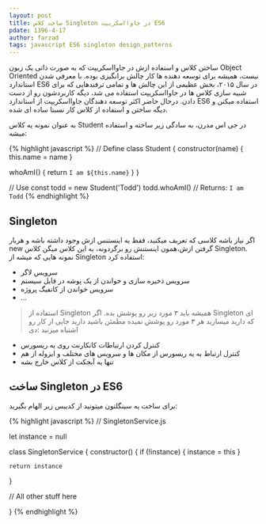 ```yaml
---
layout: post
title: ساخت کلاس Singleton در جاوااسکریپت ES6
pdate: 1396-4-17
author: farzad
tags: javascript ES6 singleton design_patterns
---
```


ساختن کلاس و استفاده ازش در جاوااسکریپت که به صورت ذاتی یک زبون Object Oriented نیست، همیشه برای توسعه دهنده ها کار چالش برانگیزی بوده. با معرفی شدن استاندارد ES6 در سال ۲۰۱۵، بخش عظیمی از این چالش ها و تمامی ترفندهایی که برای شبیه سازی کلاس ها در جاوااسکریپت استفاده می شد،‌ دیگه کاربردشون رو از دست دادن. درحال حاضر اکثر توسعه دهندگان جاوااسکریپت از استاندارد ES6 استفاده میکنن و دیگه ساختن و استفاده از کلاس کار نسبتا ساده ای شده.

به عنوان نمونه یه کلاس Student در جی اس مدرن، به سادگی زیر ساخته  و استفاده میشه:

{% highlight javascript %}
// Define
class Student {
  constructor(name) {
    this.name = name
  }

  whoAmI() {
    return `I am ${this.name}`
  }
}

// Use
const todd = new Student('Todd')
todd.whoAmI() // Returns: `I am Todd`
{% endhighlight %}

## Singleton
اگر نیاز باشه کلاسی که تعریف میکنید، فقط یه اینستنس ازش وجود داشته باشه و هربار new گرفتن ازش،‌همون اینستنش رو برگردونه، به این کلاس میگن کلاس Singleton. نمونه هایی که میشه از Singleton استفاده کرد:

* سرویس لاگر
* سرویس ذخیره سازی و خواندن از یک پوشه در فایل سیستم
* سرویس خواندن از کانفیگ پروژه
* ...

>استفاده از Singleton همیشه باید ۳ مورد زیر رو پوشش بده. اگر Singleton ای که دارید میسازید هر ۳ مورد رو پوشش نمیده مطمئن باشید دارید جایی از کار رو اشتباه میزنید :دی
* کنترل کردن ارتباطات کانکارنت روی یه ریسورس
* کنترل ارتباط به یه ریسورس از مکان ها و سرویس های مختلف و ایزوله از هم
* تنها یه آبجکت از کلاس خارج بشه

## ساخت Singleton در ES6

برای ساخت یه سینگلتون میتونید از کدبیس زیر الهام بگیرید:

{% highlight javascript %}
// SingletonService.js

let instance = null

class SingletonService {
  constructor() {
    if (!instance) {
      instance = this
    }

    return instance
  }

  // All other stuff here

}
{% endhighlight %}

